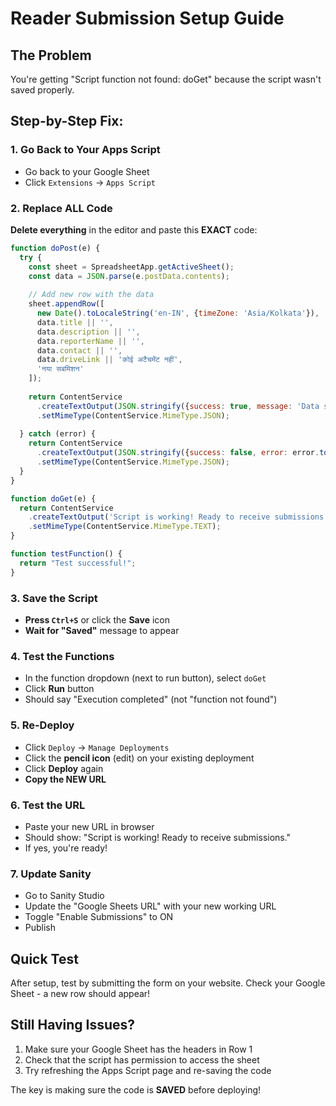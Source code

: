 # Reader Submission Setup Guide

## The Problem
You're getting "Script function not found: doGet" because the script wasn't saved properly.

## Step-by-Step Fix:

### 1. Go Back to Your Apps Script
- Go back to your Google Sheet
- Click `Extensions` → `Apps Script`

### 2. Replace ALL Code
**Delete everything** in the editor and paste this **EXACT** code:

```javascript
function doPost(e) {
  try {
    const sheet = SpreadsheetApp.getActiveSheet();
    const data = JSON.parse(e.postData.contents);
    
    // Add new row with the data
    sheet.appendRow([
      new Date().toLocaleString('en-IN', {timeZone: 'Asia/Kolkata'}),
      data.title || '',
      data.description || '', 
      data.reporterName || '',
      data.contact || '',
      data.driveLink || 'कोई अटैचमेंट नहीं',
      'नया सबमिशन'
    ]);
    
    return ContentService
      .createTextOutput(JSON.stringify({success: true, message: 'Data saved successfully'}))
      .setMimeType(ContentService.MimeType.JSON);
      
  } catch (error) {
    return ContentService
      .createTextOutput(JSON.stringify({success: false, error: error.toString()}))
      .setMimeType(ContentService.MimeType.JSON);
  }
}

function doGet(e) {
  return ContentService
    .createTextOutput('Script is working! Ready to receive submissions.')
    .setMimeType(ContentService.MimeType.TEXT);
}

function testFunction() {
  return "Test successful!";
}
```

### 3. Save the Script
- **Press `Ctrl+S`** or click the **Save** icon
- **Wait for "Saved"** message to appear

### 4. Test the Functions
- In the function dropdown (next to run button), select `doGet`
- Click **Run** button
- Should say "Execution completed" (not "function not found")

### 5. Re-Deploy
- Click `Deploy` → `Manage Deployments`
- Click the **pencil icon** (edit) on your existing deployment
- Click **Deploy** again
- **Copy the NEW URL**

### 6. Test the URL
- Paste your new URL in browser
- Should show: "Script is working! Ready to receive submissions."
- If yes, you're ready!

### 7. Update Sanity
- Go to Sanity Studio
- Update the "Google Sheets URL" with your new working URL
- Toggle "Enable Submissions" to ON
- Publish

## Quick Test
After setup, test by submitting the form on your website. Check your Google Sheet - a new row should appear!

## Still Having Issues?
1. Make sure your Google Sheet has the headers in Row 1
2. Check that the script has permission to access the sheet
3. Try refreshing the Apps Script page and re-saving the code

The key is making sure the code is **SAVED** before deploying!
